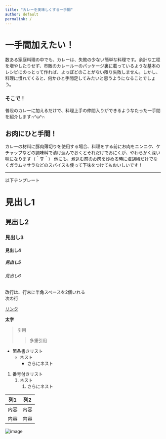 ```yaml
---
title: "カレーを美味しくする一手間"
author: default
permalink: /
---
```


# 一手間加えたい！

数ある家庭料理の中でも、カレーは、失敗の少ない簡単な料理です。余計な工程を増やしたりせず、市販のカレールーのパッケージ裏に載っているような基本のレシピにのっとって作れば、よっぽどのことがない限り失敗しません。しかし、料理に慣れてくると、何かひと手間足してみたいと思うようになることでしょう。

### そこで！

普段のカレーに加えるだけで、料理上手の仲間入りができるようなたった一手間を紹介します∩^ω^∩

## お肉にひと手間！

カレーの材料に豚肉薄切りを使用する場合、料理をする前にお肉をニンニク、ケチャップなどの調味料で漬け込んでおくとそれだけでおにくが、やわらかく深い味になります（＾∇＾）
他にも、煮込む前のお肉を炒める時に塩胡椒だけでなくガラムマサラなどのスパイスも使って下味をつけてもおいしいです！


---

以下テンプレート

# 見出し1
## 見出し2
### 見出し3
#### 見出し4
##### 見出し5
###### 見出し6

改行は、行末に半角スペースを2個いれる  
次の行

[リンク](https://www.google.co.jp/)

**太字**

> 引用
>> 多重引用


- 箇条書きリスト
  - ネスト
    - さらにネスト


1. 番号付きリスト
   1. ネスト
      1. さらにネスト

  
| 列1  | 列2  |
|-----|-----|
| 内容  | 内容  |
| 内容  | 内容  |

![image](/220422_GitHubPages/assets/images/logo-150.png)
